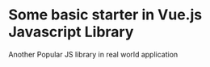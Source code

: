 # Some basic starter in Vue.js Javascript Library

Another Popular JS library in real world application
